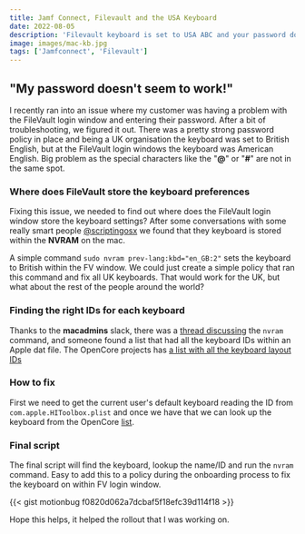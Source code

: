```yaml
---
title: Jamf Connect, Filevault and the USA Keyboard
date: 2022-08-05
description: 'Filevault keyboard is set to USA ABC and your password does not work. I will walk you through on what you need to do to change it to your local language'
image: images/mac-kb.jpg
tags: ['Jamfconnect', 'Filevault']
---
```


## "My password doesn't seem to work!"

I recently ran into an issue where my customer was having a problem with the FileVault login window and entering their password. After a bit of troubleshooting, we figured it out. There was a pretty strong password policy in place and being a UK organisation the keyboard was set to British English, but at the FileVault login windows the keyboard was American English. Big problem as the special characters like the "**@**" or "**#**" are not in the same spot.

### Where does FileVault store the keyboard preferences

Fixing this issue, we needed to find out where does the FileVault login window store the keyboard settings? After some conversations with some really smart people [@scriptingosx](https://twitter.com/scriptingosx) we found that they keyboard is stored within the **NVRAM** on the mac.

A simple command `sudo nvram prev-lang:kbd="en_GB:2"` sets the keyboard to British within the FV window. We could just create a simple policy that ran this command and fix all UK keyboards. That would work for the UK, but what about the rest of the people around the world?

### Finding the right IDs for each keyboard

Thanks to the **macadmins** slack, there was a [thread discussing](https://macadmins.slack.com/archives/CCWGRUFKN/p1643833928628799?thread_ts=1643822101.694119&cid=CCWGRUFKN) the `nvram` command, and someone found a list that had all the keyboard IDs within an Apple dat file. The OpenCore projects has [a list with all the keyboard layout IDs](https://raw.githubusercontent.com/acidanthera/OpenCorePkg/ef2db45050c4aed6aa2e93d7c00df45706ab4e13/Utilities/AppleKeyboardLayouts/AppleKeyboardLayouts.txt)

### How to fix

First we need to get the current user's default keyboard reading the ID from `com.apple.HIToolbox.plist` and once we have that we can look up the keyboard from the OpenCore [list](https://raw.githubusercontent.com/acidanthera/OpenCorePkg/ef2db45050c4aed6aa2e93d7c00df45706ab4e13/Utilities/AppleKeyboardLayouts/AppleKeyboardLayouts.txt).

### Final script

The final script will find the keyboard, lookup the name/ID and run the `nvram` command. Easy to add this to a policy during the onboarding process to fix the keyboard on within FV login window.

{{< gist motionbug f0820d062a7dcbaf5f18efc39d114f18 >}}

Hope this helps, it helped the rollout that I was working on.
